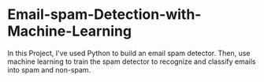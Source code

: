 # Email-spam-Detection-with-Machine-Learning
In this Project, I've used Python to build an email spam detector. Then, use machine learning to train the spam detector to recognize and classify emails into spam and non-spam. 
